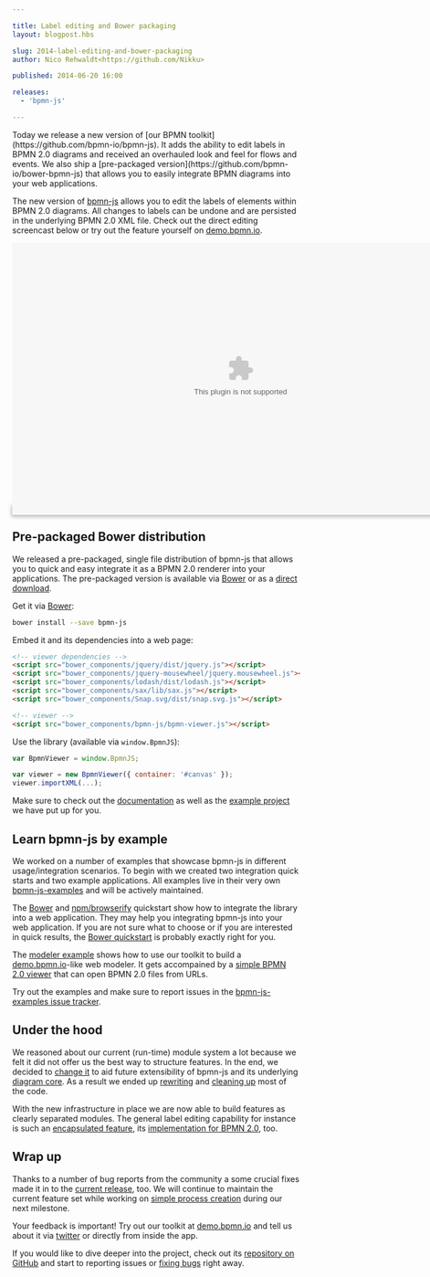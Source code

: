 ```yaml
---

title: Label editing and Bower packaging
layout: blogpost.hbs

slug: 2014-label-editing-and-bower-packaging
author: Nico Rehwaldt<https://github.com/Nikku>

published: 2014-06-20 16:00

releases:
  - 'bpmn-js'

---
```


<p class="introduction">
  Today we release a new version of [our BPMN toolkit](https://github.com/bpmn-io/bpmn-js).
  It adds the ability to edit labels in BPMN 2.0 diagrams and received an overhauled look and feel for flows and events.
  We also ship a [pre-packaged version](https://github.com/bpmn-io/bower-bpmn-js) that allows you to easily integrate BPMN diagrams into your web applications.
</p>

<!-- continue -->

The new version of [bpmn-js](https://github.com/bpmn-io/bpmn-js) allows you to edit the labels of elements within BPMN 2.0 diagrams.
All changes to labels can be undone and are persisted in the underlying BPMN 2.0 XML file.
Check out the direct editing screencast below or try out the feature yourself on [demo.bpmn.io](http://demo.bpmn.io).


<div class="figure">

  <object WIDTH="800" HEIGHT="473" style="box-shadow: 0px 2px 6px 2px #C2C2C2;">
    <param name="movie" value="{{ assets }}/attachments/blog/2014/004-label-editing.swf">
    <param name="play" value="true">
    <param name="loop" value="false">
    <param name="wmode" value="transparent">
    <param name="quality" value="low">
    <embed src="{{ assets }}/attachments/blog/2014/004-label-editing.swf"
           WIDTH="800" HEIGHT="473" quality="low" loop="false" wmode="transparent">
    </embed>
  </object>

</div>


## Pre-packaged Bower distribution

We released a pre-packaged, single file distribution of bpmn-js that allows you to quick and easy integrate it as a BPMN 2.0 renderer into your applications.
The pre-packaged version is available via [Bower](http://bower.io) or as a [direct download](https://github.com/bpmn-io/bower-bpmn-js).

Get it via [Bower](http://bower.io):

```bash
bower install --save bpmn-js
```

Embed it and its dependencies into a web page:

```html
<!-- viewer dependencies -->
<script src="bower_components/jquery/dist/jquery.js"></script>
<script src="bower_components/jquery-mousewheel/jquery.mousewheel.js"></script>
<script src="bower_components/lodash/dist/lodash.js"></script>
<script src="bower_components/sax/lib/sax.js"></script>
<script src="bower_components/Snap.svg/dist/snap.svg.js"></script>

<!-- viewer -->
<script src="bower_components/bpmn-js/bpmn-viewer.js"></script>
```

Use the library (available via `window.BpmnJS`):

```javascript
var BpmnViewer = window.BpmnJS;

var viewer = new BpmnViewer({ container: '#canvas' });
viewer.importXML(...);
```

Make sure to check out the [documentation](https://github.com/bpmn-io/bower-bpmn-js) as well as the [example project](https://github.com/bpmn-io/bpmn-js-examples/tree/master/simple-bower) we have put up for you.


## Learn bpmn-js by example

We worked on a number of examples that showcase bpmn-js in different usage/integration scenarios.
To begin with we created two integration quick starts and two example applications.
All examples live in their very own [bpmn-js-examples](https://github.com/bpmn-io/bpmn-js-examples) and will be actively maintained.

The [Bower](https://github.com/bpmn-io/bpmn-js-examples/tree/master/simple-bower) and [npm/browserify](https://github.com/bpmn-io/bpmn-js-examples/tree/master/simple-commonjs) quickstart show how to integrate the library into a web application.
They may help you integrating bpmn-js into your web application.
If you are not sure what to choose or if you are interested in quick results, the [Bower quickstart](https://github.com/bpmn-io/bpmn-js-examples/tree/master/simple-bower) is probably exactly right for you.

The [modeler example](https://github.com/bpmn-io/bpmn-js-examples/tree/master/modeler) shows how to use our toolkit to build a [demo.bpmn.io](http://demo.bpmn.io)-like web modeler.
It gets accompained by a [simple BPMN 2.0 viewer](https://github.com/bpmn-io/bpmn-js-examples/tree/master/url-viewer) that can open BPMN 2.0 files from URLs.


Try out the examples and make sure to report issues in the [bpmn-js-examples issue tracker](https://github.com/bpmn-io/bpmn-js-examples/issues).


## Under the hood

We reasoned about our current (run-time) module system a lot because we felt it did not offer us the best way to structure features.
In the end, we decided to [change it](https://github.com/bpmn-io/diagram-js/issues/38) to aid future extensibility of bpmn-js and its underlying [diagram core](https://github.com/bpmn-io/diagram-js).
As a result we ended up [rewriting](https://github.com/bpmn-io/diagram-js/commit/72a2d45a166ac33efa7f3064266856a72e4f9bb2) and [cleaning up](https://github.com/bpmn-io/bpmn-js/commit/4e0011440992a239e5489307ebca20d322de01b4) most of the code.

With the new infrastructure in place we are now able to build features as clearly separated modules.
The general label editing capability for instance is such an [encapsulated feature](https://github.com/bpmn-io/diagram-js-direct-editing), its [implementation for BPMN 2.0](https://github.com/bpmn-io/bpmn-js/tree/master/lib/features/label-editing), too.


## Wrap up

Thanks to a number of bug reports from the community a some crucial fixes made it in to the [current release](https://github.com/bpmn-io/bpmn-js/issues?milestone=2&page=1&state=closed), too.
We will continue to maintain the current feature set while working on [simple process creation](https://github.com/bpmn-io/bpmn-js/issues?milestone=6&state=open) during our next milestone.

Your feedback is important!
Try out our toolkit at [demo.bpmn.io](http://demo.bpmn.io) and tell us about it via [twitter](https://twitter.com/bpmn_io) or directly from inside the app.

If you would like to dive deeper into the project, check out its [repository on GitHub](https://github.com/bpmn-io/bpmn-js) and start to reporting issues or [fixing bugs](https://github.com/bpmn-io/bpmn-js/issues?labels=easy-pick&state=open) right away.

